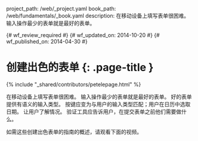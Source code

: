 project_path: /web/_project.yaml
book_path: /web/fundamentals/_book.yaml
description: 在移动设备上填写表单很困难。 输入操作最少的表单就是最好的表单。

{# wf_review_required #}
{# wf_updated_on: 2014-10-20 #}
{# wf_published_on: 2014-04-30 #}

# 创建出色的表单 {: .page-title }

{% include "_shared/contributors/petelepage.html" %}



在移动设备上填写表单很困难。 输入操作最少的表单就是最好的表单。 好的表单提供有语义的输入类型。 按键应变为与用户的输入类型匹配；用户在日历中选取日期。 让用户了解情况。 验证工具应告诉用户，在提交表单之前他们需要做什么。

如需这些创建出色表单的指南的概述，请观看下面的视频。

<div class="video-wrapper">
  <iframe class="devsite-embedded-youtube-video" data-video-id="iYYHRwLqrKM"
          data-autohide="1" data-showinfo="0" frameborder="0" allowfullscreen>
  </iframe>
</div>

